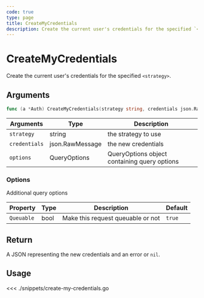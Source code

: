 ```yaml
---
code: true
type: page
title: CreateMyCredentials
description: Create the current user's credentials for the specified `<strategy>`.
---
```


# CreateMyCredentials

Create the current user's credentials for the specified `<strategy>`.

## Arguments

```go
func (a *Auth) CreateMyCredentials(strategy string, credentials json.RawMessage, options types.QueryOptions) (json.RawMessage, error)
```

| Arguments     | Type            | Description                                  |
| ------------- | --------------- | -------------------------------------------- |
| `strategy`    | string          | the strategy to use                          |
| `credentials` | json.RawMessage | the new credentials                          |
| `options`     | QueryOptions    | QueryOptions object containing query options |

### **Options**

Additional query options

| Property   | Type | Description                       | Default |
| ---------- | ---- | --------------------------------- | ------- |
| `Queuable` | bool | Make this request queuable or not | `true`  |

## Return

A JSON representing the new credentials and an error or `nil`.

## Usage

<<< ./snippets/create-my-credentials.go
